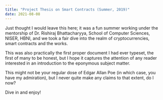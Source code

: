 ```yaml
---
title: "Project Thesis on Smart Contracts (Summer, 2019)"
date: 2021-08-08
---
```

Just thought I would leave this here; it was a fun summer working under the mentorship of Dr. Rishiraj Bhattacharyya, School of Computer Sciences, NISER, HBNI, and we took a fair dive into the realm of cryptocurrencies, smart contracts and the works.

This was also practically the first proper document I had ever typeset, the first of many to be honest, but I hope it captures the attention of any reader interested in an introduction to the eponymous subject matter.

This might not be your regular dose of Edgar Allan Poe (in which case, you have my admiration), but I never quite make any claims to that extent, do I now?

Dive in and enjoy!

<object data="saswatd27.github.io/Saswats-Hideout/_pdfs/SmartContracts2.pdf" width="1000" height="1000" type="application/pdf"></object>
